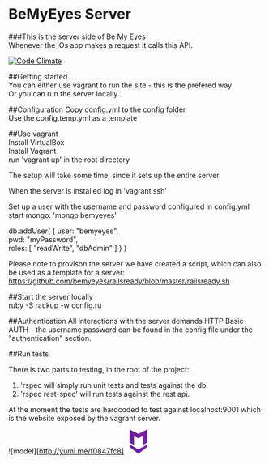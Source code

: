 BeMyEyes Server
====
###This is the server side of Be My Eyes  
Whenever the iOs app makes a request it calls this API.  

[![Code Climate](https://codeclimate.com/github/bemyeyes/bemyeyes-server.png)](https://codeclimate.com/github/bemyeyes/bemyeyes-server)

##Getting started  
You can either use vagrant to run the site - this is the prefered way  
Or you can run the server locally.  

##Configuration
Copy config.yml to the config folder    
Use the config.temp.yml as a template  

##Use vagrant  
Install VirtualBox  
Install Vagrant  
run 'vagrant up' in the root directory  

The setup will take some time, since it sets up the entire server.  

When the server is installed log in 'vagrant ssh'  

Set up a user with the username and password configured in config.yml  
start mongo: 'mongo bemyeyes'  

db.addUser( { user: "bemyeyes",  
              pwd: "myPassword",  
              roles: [ "readWrite", "dbAdmin" ]
            } )  

Please note to provison the server we have created a script, which can also be used as a template for a server:  
https://github.com/bemyeyes/railsready/blob/master/railsready.sh  
  
##Start the server locally    
ruby -S rackup -w config.ru

##Authentication
All interactions with the server demands HTTP Basic AUTH - the username password can be found in the config file under the "authentication" section.

##Run tests
  
There is two parts to testing, in the root of the project:  
1. 'rspec will simply run unit tests and tests against the db.  
2. 'rspec rest-spec' will run tests against the rest api.  

At the moment the tests are hardcoded to test against localhost:9001 which is the website exposed by the vagrant server.  

![model][http://yuml.me/f0847fc8]
![alt text](https://github.com/adam-p/markdown-here/raw/master/src/common/images/icon48.png "Logo Title Text 1")

